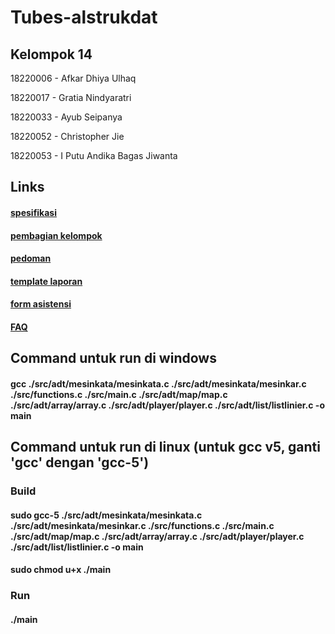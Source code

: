 # Tubes-alstrukdat

## Kelompok 14

18220006 - Afkar Dhiya Ulhaq

18220017 - Gratia Nindyaratri

18220033 - Ayub Seipanya

18220052 - Christopher Jie

18220053 - I Putu Andika Bagas Jiwanta

## Links

#### [spesifikasi](https://docs.google.com/document/d/1XWxnjQnzXTIRdKlBelEWgc1iY9Jr1rDI1yqxjHCr6B8/edit)

#### [pembagian kelompok](https://docs.google.com/spreadsheets/d/1Fx_RR4-dQyG3h3XBkuxN-Hag7yqG9H7V4Y6J7VboUNk/edit#gid=1934939025)

#### [pedoman](https://docs.google.com/document/d/151J4Ygi6WYV4vLgVEIRW4ZKeAKtV_ENZ/edit)

#### [template laporan](https://docs.google.com/document/d/1ZJVdN1lX4unswZdTXNcFg4dAc_D3azsy/edit)

#### [form asistensi](https://docs.google.com/document/d/1h2y8rJzt8ANMjggi-omuZMgKdb6i4b33/edit)

#### [FAQ](https://docs.google.com/spreadsheets/d/1x8gRN62DG1BRMDyFFmQIkQuZEpNUeRpXVTaZmZqIBDA/edit#gid=0)

## Command untuk run di windows

#### gcc ./src/adt/mesinkata/mesinkata.c ./src/adt/mesinkata/mesinkar.c ./src/functions.c ./src/main.c ./src/adt/map/map.c ./src/adt/array/array.c ./src/adt/player/player.c ./src/adt/list/listlinier.c -o main

## Command untuk run di linux (untuk gcc v5, ganti 'gcc' dengan 'gcc-5')

### Build

#### sudo gcc-5 ./src/adt/mesinkata/mesinkata.c ./src/adt/mesinkata/mesinkar.c ./src/functions.c ./src/main.c ./src/adt/map/map.c ./src/adt/array/array.c ./src/adt/player/player.c ./src/adt/list/listlinier.c -o main

#### sudo chmod u+x ./main

### Run

#### ./main
